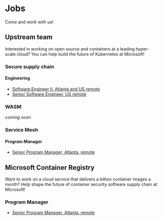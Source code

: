 # Jobs

Come and work with us!

## Upstream team

Interested in working on open source and containers at a leading hyper-scale cloud? You can help build the future of Kubernetes at Microsoft!  

### Secure supply chain

#### Engineering

- [Software Engineer II, Atlanta and US remote](https://careers.microsoft.com/us/en/job/1210002/Software-Engineer-II)
- [Senior Software Engineer, US remote](https://careers.microsoft.com/us/en/job/1309571/Senior-Software-Engineer)

### WASM
_coming soon_

### Service Mesh

#### Program Manager

- [Senior Program Manager, Atlanta, remote](https://careers.microsoft.com/us/en/job/1307646/Senior-Product-Manager-Open-Service-Mesh)

## Microsoft Container Registry

Want to work on a cloud service that delivers a billion container images a month? Help shape the future of container security software supply chain at Microsoft!

### Program Manager
- [Senior Program Manager, Atlanta, remote](https://careers.microsoft.com/us/en/job/1333040/Senior-Product-Manager-Microsoft-Container-Registry)
